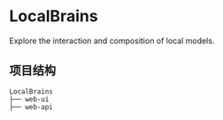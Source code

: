 # LocalBrains

Explore the interaction and composition of local models.

## 项目结构

```
LocalBrains
├── web-ui
├── web-api
```
